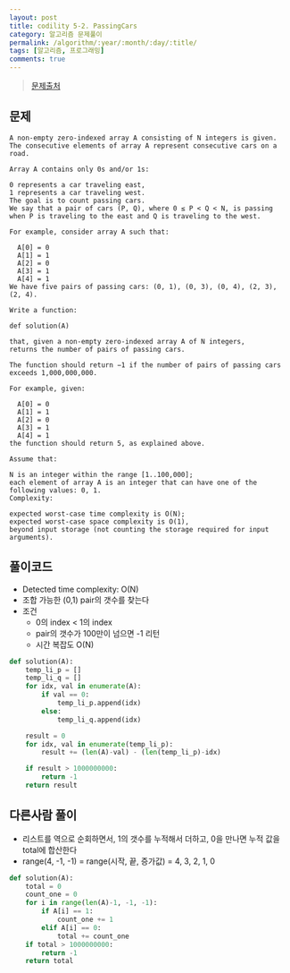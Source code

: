 ```yaml
---
layout: post
title: codility 5-2. PassingCars
category: 알고리즘 문제풀이
permalink: /algorithm/:year/:month/:day/:title/
tags: [알고리즘, 프로그래밍]
comments: true
---
```


> [문제출처](https://codility.com/programmers/lessons/5-prefix_sums/passing_cars/)

## 문제

```
A non-empty zero-indexed array A consisting of N integers is given.
The consecutive elements of array A represent consecutive cars on a road.

Array A contains only 0s and/or 1s:

0 represents a car traveling east,
1 represents a car traveling west.
The goal is to count passing cars.
We say that a pair of cars (P, Q), where 0 ≤ P < Q < N, is passing when P is traveling to the east and Q is traveling to the west.

For example, consider array A such that:

  A[0] = 0
  A[1] = 1
  A[2] = 0
  A[3] = 1
  A[4] = 1
We have five pairs of passing cars: (0, 1), (0, 3), (0, 4), (2, 3), (2, 4).

Write a function:

def solution(A)

that, given a non-empty zero-indexed array A of N integers,
returns the number of pairs of passing cars.

The function should return −1 if the number of pairs of passing cars exceeds 1,000,000,000.

For example, given:

  A[0] = 0
  A[1] = 1
  A[2] = 0
  A[3] = 1
  A[4] = 1
the function should return 5, as explained above.

Assume that:

N is an integer within the range [1..100,000];
each element of array A is an integer that can have one of the following values: 0, 1.
Complexity:

expected worst-case time complexity is O(N);
expected worst-case space complexity is O(1),
beyond input storage (not counting the storage required for input arguments).
```

## 풀이코드
- Detected time complexity: O(N)
- 조합 가능한 (0,1) pair의 갯수를 찾는다
- 조건
	- 0의 index < 1의 index
	- pair의 갯수가 100만이 넘으면 -1 리턴
	- 시간 복잡도 O(N)

```python
def solution(A):
    temp_li_p = []
    temp_li_q = []
    for idx, val in enumerate(A):
        if val == 0:
            temp_li_p.append(idx)
        else:
            temp_li_q.append(idx)

    result = 0
    for idx, val in enumerate(temp_li_p):
        result += (len(A)-val) - (len(temp_li_p)-idx)

    if result > 1000000000:
        return -1
    return result
```

## 다른사람 풀이
- 리스트를 역으로 순회하면서, 1의 갯수를 누적해서 더하고, 0을 만나면 누적 값을 total에 합산한다
- range(4, -1, -1) = range(시작, 끝, 증가값) = 4, 3, 2, 1, 0

```python
def solution(A):
    total = 0
    count_one = 0
    for i in range(len(A)-1, -1, -1):
        if A[i] == 1:
            count_one += 1
        elif A[i] == 0:
            total += count_one
    if total > 1000000000:
        return -1
    return total
```

